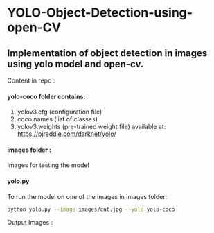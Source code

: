 # YOLO-Object-Detection-using-open-CV

## Implementation of object detection in images using yolo model and open-cv.

Content in repo :

#### yolo-coco folder contains:
1. yolov3.cfg (configuration file)
2. coco.names (list of classes)
3. yolov3.weights (pre-trained weight file) available at: 
https://pjreddie.com/darknet/yolo/

#### images folder :
Images for testing the model

#### yolo.py 


To run the model on one of the images in images folder:

```bash 
python yolo.py --image images/cat.jpg --yolo yolo-coco
```

Output Images :
